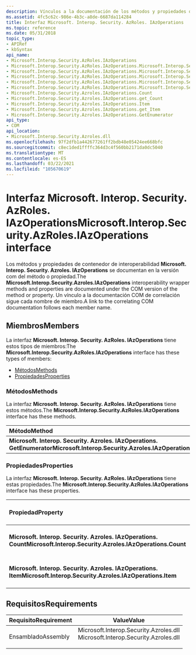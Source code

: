 ```yaml
---
description: Vínculos a la documentación de los métodos y propiedades del contenedor de interoperabilidad de IAzOperations.
ms.assetid: 4fc5c62c-986e-4b3c-a8de-6687da114284
title: Interfaz Microsoft. Interop. Security. AzRoles. IAzOperations
ms.topic: reference
ms.date: 05/31/2018
topic_type:
- APIRef
- kbSyntax
api_name:
- Microsoft.Interop.Security.AzRoles.IAzOperations
- Microsoft.Interop.Security.AzRoles.IAzOperations.Microsoft.Interop.Security.Azroles.IAzOperations.GetEnumerator
- Microsoft.Interop.Security.AzRoles.IAzOperations.Microsoft.Interop.Security.Azroles.IAzOperations.Count
- Microsoft.Interop.Security.AzRoles.IAzOperations.Microsoft.Interop.Security.Azroles.IAzOperations.get_Count
- Microsoft.Interop.Security.AzRoles.IAzOperations.Microsoft.Interop.Security.Azroles.IAzOperations.Item
- Microsoft.Interop.Security.AzRoles.IAzOperations.Microsoft.Interop.Security.Azroles.IAzOperations.get_Item
- Microsoft.Interop.Security.Azroles.IAzOperations.Count
- Microsoft.Interop.Security.Azroles.IAzOperations.get_Count
- Microsoft.Interop.Security.Azroles.IAzOperations.Item
- Microsoft.Interop.Security.Azroles.IAzOperations.get_Item
- Microsoft.Interop.Security.Azroles.IAzOperations.GetEnumerator
api_type:
- COM
api_location:
- Microsoft.Interop.Security.Azroles.dll
ms.openlocfilehash: 97f2dfb1a442677261ff2bdb48e05424ee668bfc
ms.sourcegitcommit: c8ec1ded1ffffc364d3c4f560bb2171da0dc5040
ms.translationtype: MT
ms.contentlocale: es-ES
ms.lasthandoff: 03/22/2021
ms.locfileid: "105670619"
---
```

# <a name="microsoftinteropsecurityazrolesiazoperations-interface"></a><span data-ttu-id="260e9-103">Interfaz Microsoft. Interop. Security. AzRoles. IAzOperations</span><span class="sxs-lookup"><span data-stu-id="260e9-103">Microsoft.Interop.Security.AzRoles.IAzOperations interface</span></span>

<span data-ttu-id="260e9-104">Los métodos y propiedades de contenedor de interoperabilidad **Microsoft. Interop. Security. Azroles. IAzOperations** se documentan en la versión com del método o propiedad.</span><span class="sxs-lookup"><span data-stu-id="260e9-104">The **Microsoft.Interop.Security.Azroles.IAzOperations** interoperability wrapper methods and properties are documented under the COM version of the method or property.</span></span> <span data-ttu-id="260e9-105">Un vínculo a la documentación COM de correlación sigue cada nombre de miembro.</span><span class="sxs-lookup"><span data-stu-id="260e9-105">A link to the correlating COM documentation follows each member name.</span></span>

## <a name="members"></a><span data-ttu-id="260e9-106">Miembros</span><span class="sxs-lookup"><span data-stu-id="260e9-106">Members</span></span>

<span data-ttu-id="260e9-107">La interfaz **Microsoft. Interop. Security. AzRoles. IAzOperations** tiene estos tipos de miembros:</span><span class="sxs-lookup"><span data-stu-id="260e9-107">The **Microsoft.Interop.Security.AzRoles.IAzOperations** interface has these types of members:</span></span>

-   [<span data-ttu-id="260e9-108">Métodos</span><span class="sxs-lookup"><span data-stu-id="260e9-108">Methods</span></span>](#methods)
-   [<span data-ttu-id="260e9-109">Propiedades</span><span class="sxs-lookup"><span data-stu-id="260e9-109">Properties</span></span>](#properties)

### <a name="methods"></a><span data-ttu-id="260e9-110">Métodos</span><span class="sxs-lookup"><span data-stu-id="260e9-110">Methods</span></span>

<span data-ttu-id="260e9-111">La interfaz **Microsoft. Interop. Security. AzRoles. IAzOperations** tiene estos métodos.</span><span class="sxs-lookup"><span data-stu-id="260e9-111">The **Microsoft.Interop.Security.AzRoles.IAzOperations** interface has these methods.</span></span>



| <span data-ttu-id="260e9-112">Método</span><span class="sxs-lookup"><span data-stu-id="260e9-112">Method</span></span>                                                             | <span data-ttu-id="260e9-113">Descripción</span><span class="sxs-lookup"><span data-stu-id="260e9-113">Description</span></span>                                                          |
|:-------------------------------------------------------------------|:---------------------------------------------------------------------|
| <span data-ttu-id="260e9-114">**Microsoft. Interop. Security. Azroles. IAzOperations. GetEnumerator**</span><span class="sxs-lookup"><span data-stu-id="260e9-114">**Microsoft.Interop.Security.Azroles.IAzOperations.GetEnumerator**</span></span> | [<span data-ttu-id="260e9-115">**IAzOperations:: \_ NewEnum**</span><span class="sxs-lookup"><span data-stu-id="260e9-115">**IAzOperations::\_NewEnum**</span></span>](/windows/desktop/api/Azroles/nf-azroles-iazoperations-get__newenum)<br/> |



 

### <a name="properties"></a><span data-ttu-id="260e9-116">Propiedades</span><span class="sxs-lookup"><span data-stu-id="260e9-116">Properties</span></span>

<span data-ttu-id="260e9-117">La interfaz **Microsoft. Interop. Security. AzRoles. IAzOperations** tiene estas propiedades.</span><span class="sxs-lookup"><span data-stu-id="260e9-117">The **Microsoft.Interop.Security.AzRoles.IAzOperations** interface has these properties.</span></span>



| <span data-ttu-id="260e9-118">Propiedad</span><span class="sxs-lookup"><span data-stu-id="260e9-118">Property</span></span>                                                              | <span data-ttu-id="260e9-119">Tipo de acceso</span><span class="sxs-lookup"><span data-stu-id="260e9-119">Access type</span></span>          | <span data-ttu-id="260e9-120">Descripción</span><span class="sxs-lookup"><span data-stu-id="260e9-120">Description</span></span>                                                               |
|:----------------------------------------------------------------------|:---------------------|:--------------------------------------------------------------------------|
| <span data-ttu-id="260e9-121">**Microsoft. Interop. Security. Azroles. IAzOperations. Count**</span><span class="sxs-lookup"><span data-stu-id="260e9-121">**Microsoft.Interop.Security.Azroles.IAzOperations.Count**</span></span><br/> | <span data-ttu-id="260e9-122">Solo lectura</span><span class="sxs-lookup"><span data-stu-id="260e9-122">Read-only</span></span><br/> | [<span data-ttu-id="260e9-123">**Propiedad Count de IAzOperations**</span><span class="sxs-lookup"><span data-stu-id="260e9-123">**Count Property of IAzOperations**</span></span>](/windows/desktop/api/Azroles/nf-azroles-iazoperations-get_count)<br/> |
| <span data-ttu-id="260e9-124">**Microsoft. Interop. Security. Azroles. IAzOperations. Item**</span><span class="sxs-lookup"><span data-stu-id="260e9-124">**Microsoft.Interop.Security.Azroles.IAzOperations.Item**</span></span><br/>  | <span data-ttu-id="260e9-125">Solo lectura</span><span class="sxs-lookup"><span data-stu-id="260e9-125">Read-only</span></span><br/> | [<span data-ttu-id="260e9-126">**Propiedad Item de IAzOperations**</span><span class="sxs-lookup"><span data-stu-id="260e9-126">**Item Property of IAzOperations**</span></span>](/windows/desktop/api/Azroles/nf-azroles-iazoperations-get_item)<br/>   |



 

## <a name="requirements"></a><span data-ttu-id="260e9-127">Requisitos</span><span class="sxs-lookup"><span data-stu-id="260e9-127">Requirements</span></span>



| <span data-ttu-id="260e9-128">Requisito</span><span class="sxs-lookup"><span data-stu-id="260e9-128">Requirement</span></span> | <span data-ttu-id="260e9-129">Value</span><span class="sxs-lookup"><span data-stu-id="260e9-129">Value</span></span> |
|---------------------|-------------------------------------------------------------------------------------------------------------------|
| <span data-ttu-id="260e9-130">Ensamblado</span><span class="sxs-lookup"><span data-stu-id="260e9-130">Assembly</span></span><br/> | <dl> <span data-ttu-id="260e9-131"><dt>Microsoft.Interop.Security.Azroles.dll</dt></span><span class="sxs-lookup"><span data-stu-id="260e9-131"><dt>Microsoft.Interop.Security.Azroles.dll</dt></span></span> </dl> |



 

 





